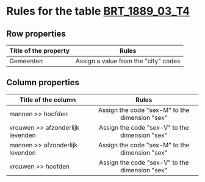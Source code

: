 # Rules for the table [BRT_1889_03_T4](https://github.com/cgueret/DataDump/blob/master/xls-marked/BRT_1889_03_T4_marked.xls?raw=true)
## Row properties
| Title of the property | Rules |
| --------------------- |:-----:|
| Gemeenten | Assign a value from the "city" codes |
## Column properties
| Title of the column | Rules |
| --------------------- |:-----:|
| mannen >> hoofden | Assign the code "sex-M" to the dimension "sex" |
| vrouwen >> afzonderlijk levenden | Assign the code "sex-V" to the dimension "sex" |
| mannen >> afzonderlijk levenden | Assign the code "sex-M" to the dimension "sex" |
| vrouwen >> hoofden | Assign the code "sex-V" to the dimension "sex" |
